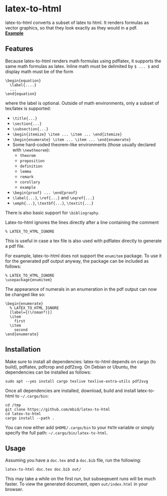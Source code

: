 # latex-to-html

latex-to-html converts a subset of latex to html.
It renders formulas as vector graphics, so that they look exactly as they would in a pdf.  
[**Example**](https://www.mbid.me/lcc-model)

## Features

Because latex-to-html renders math formulas using pdflatex, it supports the same math formulas as latex.
Inline math must be delimited by `$ ... $` and display math must be of the form
```
\begin{equation}
  \label{....}
  ...
\end{equation}
```
where the label is optional.
Outside of math environments, only a subset of tex/latex is supported:

- `\title{...}`
- `\section{...}`
- `\subsection{...}`
- `\begin{itemize} \item ... \item ... \end{itemize}`
- `\begin{enumerate} \item ... \item ... \end{enumerate}`
- Some hard-coded theorem-like environments (those usually declared with `\newtheorem`):
  * `theorem`
  * `proposition`
  * `definition`
  * `lemma`
  * `remark`
  * `corollary`
  * `example`
- `\begin{proof} ... \end{proof}`
- `\label{...}`, `\ref{...}` and `\eqref{...}`
- `\emph{...}`, `\textbf{...}`, `\textit{...}`

There is also basic support for `\bibliography`.

Latex-to-html ignores the lines directly after a line containing the comment
```
% LATEX_TO_HTML_IGNORE
```
This is useful in case a tex file is also used with pdflatex directly to generate a pdf file.

For example, latex-to-html does not support the `enumitem` package.
To use it for the generated pdf output anyway, the package can be included as follows:
```
% LATEX_TO_HTML_IGNORE
\usepackage{enumitem}
```
The appearance of numerals in an enumeration in the pdf output can now be changed like so:
```
\begin{enumerate}
  % LATEX_TO_HTML_IGNORE
  [label={(\roman*)}]
  \item
    first
  \item
    second
\end{enumerate}
```

## Installation

Make sure to install all dependencies:
latex-to-html depends on cargo (to build), pdflatex, pdfcrop and pdf2svg.
On Debian or Ubuntu, the dependencies can be installed as follows:
```
sudo apt --yes install cargo texlive texlive-extra-utils pdf2svg
```

Once all dependencies are installed, download, build and install latex-to-html to `~/.cargo/bin`:
```
cd /tmp
git clone https://github.com/mbid/latex-to-html
cd latex-to-html
cargo install --path .
```
You can now either add `$HOME/.cargo/bin` to your `PATH` variable or simply specify the full path: `~/.cargo/bin/latex-to-html`.

## Usage

Assuming you have a `doc.tex` and a `doc.bib` file, run the following:
```
latex-to-html doc.tex doc.bib out/
```
This may take a while on the first run, but subseqeuent runs will be much faster.
To view the generated document, open `out/index.html` in your browser.
